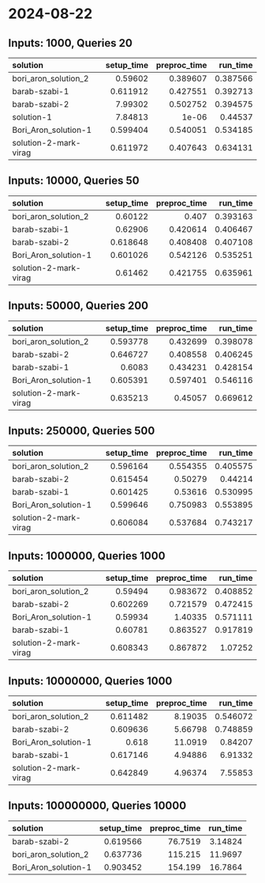 # 2024-08-22

## Inputs: 1000, Queries 20

| solution              |   setup_time |   preproc_time |   run_time |
|:----------------------|-------------:|---------------:|-----------:|
| bori_aron_solution_2  |     0.59602  |       0.389607 |   0.387566 |
| barab-szabi-1         |     0.611912 |       0.427551 |   0.392713 |
| barab-szabi-2         |     7.99302  |       0.502752 |   0.394575 |
| solution-1            |     7.84813  |       1e-06    |   0.44537  |
| Bori_Aron_solution-1  |     0.599404 |       0.540051 |   0.534185 |
| solution-2-mark-virag |     0.611972 |       0.407643 |   0.634131 |

## Inputs: 10000, Queries 50

| solution              |   setup_time |   preproc_time |   run_time |
|:----------------------|-------------:|---------------:|-----------:|
| bori_aron_solution_2  |     0.60122  |       0.407    |   0.393163 |
| barab-szabi-1         |     0.62906  |       0.420614 |   0.406467 |
| barab-szabi-2         |     0.618648 |       0.408408 |   0.407108 |
| Bori_Aron_solution-1  |     0.601026 |       0.542126 |   0.535251 |
| solution-2-mark-virag |     0.61462  |       0.421755 |   0.635961 |

## Inputs: 50000, Queries 200

| solution              |   setup_time |   preproc_time |   run_time |
|:----------------------|-------------:|---------------:|-----------:|
| bori_aron_solution_2  |     0.593778 |       0.432699 |   0.398078 |
| barab-szabi-2         |     0.646727 |       0.408558 |   0.406245 |
| barab-szabi-1         |     0.6083   |       0.434231 |   0.428154 |
| Bori_Aron_solution-1  |     0.605391 |       0.597401 |   0.546116 |
| solution-2-mark-virag |     0.635213 |       0.45057  |   0.669612 |

## Inputs: 250000, Queries 500

| solution              |   setup_time |   preproc_time |   run_time |
|:----------------------|-------------:|---------------:|-----------:|
| bori_aron_solution_2  |     0.596164 |       0.554355 |   0.405575 |
| barab-szabi-2         |     0.615454 |       0.50279  |   0.44214  |
| barab-szabi-1         |     0.601425 |       0.53616  |   0.530995 |
| Bori_Aron_solution-1  |     0.599646 |       0.750983 |   0.553895 |
| solution-2-mark-virag |     0.606084 |       0.537684 |   0.743217 |

## Inputs: 1000000, Queries 1000

| solution              |   setup_time |   preproc_time |   run_time |
|:----------------------|-------------:|---------------:|-----------:|
| bori_aron_solution_2  |     0.59494  |       0.983672 |   0.408852 |
| barab-szabi-2         |     0.602269 |       0.721579 |   0.472415 |
| Bori_Aron_solution-1  |     0.59934  |       1.40335  |   0.571111 |
| barab-szabi-1         |     0.60781  |       0.863527 |   0.917819 |
| solution-2-mark-virag |     0.608343 |       0.867872 |   1.07252  |

## Inputs: 10000000, Queries 1000

| solution              |   setup_time |   preproc_time |   run_time |
|:----------------------|-------------:|---------------:|-----------:|
| bori_aron_solution_2  |     0.611482 |        8.19035 |   0.546072 |
| barab-szabi-2         |     0.609636 |        5.66798 |   0.748859 |
| Bori_Aron_solution-1  |     0.618    |       11.0919  |   0.84207  |
| barab-szabi-1         |     0.617146 |        4.94886 |   6.91332  |
| solution-2-mark-virag |     0.642849 |        4.96374 |   7.55853  |

## Inputs: 100000000, Queries 10000

| solution             |   setup_time |   preproc_time |   run_time |
|:---------------------|-------------:|---------------:|-----------:|
| barab-szabi-2        |     0.619566 |        76.7519 |    3.14824 |
| bori_aron_solution_2 |     0.637736 |       115.215  |   11.9697  |
| Bori_Aron_solution-1 |     0.903452 |       154.199  |   16.7864  |